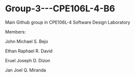 # Group-3---CPE106L-4-B6
Main Github group in CPE106L-4 Software Design Laboratory

Members:

John Michael S. Bejo

Ethan Raphael R. David

Eruel Joseph D. Dizon

Jan Joel Q. Miranda
